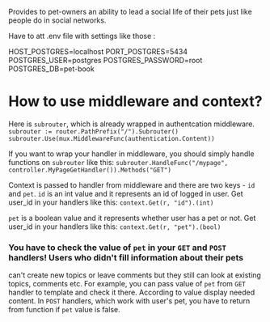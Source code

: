 Provides to pet-owners an ability to lead a social life of their pets just like people do in social networks.

Have to att .env file with settings like those :

HOST_POSTGRES=localhost
PORT_POSTGRES=5434
POSTGRES_USER=postgres
POSTGRES_PASSWORD=root
POSTGRES_DB=pet-book

# How to use middleware and context?
Here is `subrouter`, which is already wrapped in authentcation middleware.
`subrouter := router.PathPrefix("/").Subrouter()
 subrouter.Use(mux.MiddlewareFunc(authentication.Content))`

If you want to wrap your handler in middleware, you should simply handle functions on `subrouter` like this:
`subrouter.HandleFunc("/mypage", controller.MyPageGetHandler()).Methods("GET")`

Context is passed to handler from middleware and there are two keys - `id` and `pet`. 
`id` is an int value and it represents an id of logged in user.
Get user_id in your handlers like this:
`context.Get(r, "id").(int)`

`pet` is a boolean value and it represents whether user has a pet or not.
Get user_id in your handlers like this:
`context.Get(r, "pet").(bool)`

### You have to check the value of `pet` in your `GET` and `POST` handlers! Users who didn't fill information about their pets
can't create new topics or leave comments but they still can look at existing topics, comments etc.
For example, you can pass value of `pet` from `GET` handler to template and check it there. According to value display needed content.
In `POST` handlers, which work with user's pet, you have to return from function if `pet` value is false.